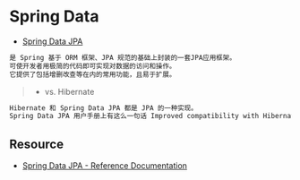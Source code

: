 # Spring Data

* [Spring Data JPA](https://spring.io/projects/spring-data-jpa)
```md
是 Spring 基于 ORM 框架、JPA 规范的基础上封装的一套JPA应用框架。
可使开发者用极简的代码即可实现对数据的访问和操作。
它提供了包括增删改查等在内的常用功能，且易于扩展。
```
> * vs. Hibernate
```md
Hibernate 和 Spring Data JPA 都是 JPA 的一种实现。
Spring Data JPA 用户手册上有这么一句话 Improved compatibility with Hibernate 5.2.
```

## Resource 
* [Spring Data JPA - Reference Documentation](https://docs.spring.io/spring-data/jpa/docs/current/reference/html/)
